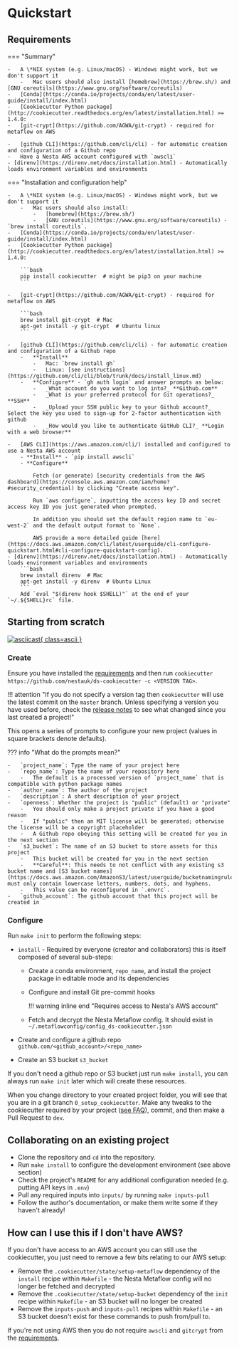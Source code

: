 # Quickstart

## Requirements

=== "Summary"

    -   A \*NIX system (e.g. Linux/macOS) - Windows might work, but we don't support it
        -   Mac users should also install [homebrew](https://brew.sh/) and [GNU coreutils](https://www.gnu.org/software/coreutils)
    -   [Conda](https://conda.io/projects/conda/en/latest/user-guide/install/index.html)
    -   [Cookiecutter Python package](http://cookiecutter.readthedocs.org/en/latest/installation.html) >= 1.4.0:
    -   [git-crypt](https://github.com/AGWA/git-crypt) - required for metaflow on AWS

    -   [github CLI](https://github.com/cli/cli) - for automatic creation and configuration of a Github repo
    -   Have a Nesta AWS account configured with `awscli`
    - [direnv](https://direnv.net/docs/installation.html) - Automatically loads environment variables and environments

=== "Installation and configuration help"

    -   A \*NIX system (e.g. Linux/macOS) - Windows might work, but we don't support it
        -   Mac users should also install:
            -   [homebrew](https://brew.sh/)
            -   [GNU coreutils](https://www.gnu.org/software/coreutils) - `brew install coreutils`.
    -   [Conda](https://conda.io/projects/conda/en/latest/user-guide/install/index.html)
    -   [Cookiecutter Python package](http://cookiecutter.readthedocs.org/en/latest/installation.html) >= 1.4.0:

        ```bash
        pip install cookiecutter  # might be pip3 on your machine
        ```

    -   [git-crypt](https://github.com/AGWA/git-crypt) - required for metaflow on AWS

        ```bash
        brew install git-crypt  # Mac
        apt-get install -y git-crypt  # Ubuntu linux
        ```

    -   [github CLI](https://github.com/cli/cli) - for automatic creation and configuration of a Github repo
        -   **Install**
            -   Mac: `brew install gh`
            -   Linux: [see instructions](https://github.com/cli/cli/blob/trunk/docs/install_linux.md)
        -   **Configure** - `gh auth login` and answer prompts as below:
            -   _What account do you want to log into?_ **Github.com**
            -   _What is your preferred protocol for Git operations?_ **SSH**
            -   _Upload your SSH public key to your Github account?_ Select the key you used to sign-up for 2-factor authentication with github
            -   _How would you like to authenticate GitHub CLI?_ **Login with a web browser**

    -   [AWS CLI](https://aws.amazon.com/cli/) installed and configured to use a Nesta AWS account
        - **Install** - `pip install awscli`
        - **Configure**

            Fetch (or generate) [security credentials from the AWS dashboard](https://console.aws.amazon.com/iam/home?#security_credential) by clicking "Create access key".

            Run `aws configure`, inputting the access key ID and secret access key ID you just generated when prompted.

            In addition you should set the default region name to `eu-west-2` and the default output format to `None`.

            AWS provide a more detailed guide [here](https://docs.aws.amazon.com/cli/latest/userguide/cli-configure-quickstart.html#cli-configure-quickstart-config).
    - [direnv](https://direnv.net/docs/installation.html) - Automatically loads environment variables and environments
        ```bash
        brew install direnv  # Mac
        apt-get install -y direnv  # Ubuntu Linux
        ```
        Add `eval "$(direnv hook $SHELL)"` at the end of your `~/.${SHELL}rc` file.

## Starting from scratch

[![asciicast](https://asciinema.org/a/XYp6l2hknMVWWPbI76Qq8BTiq.svg){ class=ascii }](https://asciinema.org/a/XYp6l2hknMVWWPbI76Qq8BTiq)

### Create

Ensure you have installed the [requirements](#requirements) and then run `cookiecutter https://github.com/nestauk/ds-cookiecutter -c <VERSION TAG>`.

!!! attention "If you do not specify a version tag then `cookiecutter` will use the latest commit on the `master` branch. Unless specifying a version you have used before, check the [release notes](https://github.com/nestauk/ds-cookiecutter/releases) to see what changed since you last created a project!"

This opens a series of prompts to configure your new project (values in square brackets denote defaults).

??? info "What do the prompts mean?"

    -   `project_name`: Type the name of your project here
    -   `repo_name`: Type the name of your repository here
        -   The default is a processed version of `project_name` that is compatible with python package names
    -   `author_name`: The author of the project
    -   `description`: A short description of your project
    -   `openness`: Whether the project is "public" (default) or "private"
        -   You should only make a project private if you have a good reason
        -   If "public" then an MIT license will be generated; otherwise the license will be a copyright placeholder
        -   A Github repo obeying this setting will be created for you in the next section
    -   `s3_bucket`: The name of an S3 bucket to store assets for this project
        -   This bucket will be created for you in the next section
        -   **Careful**: This needs to not conflict with any existing s3 bucket name and [S3 bucket names](https://docs.aws.amazon.com/AmazonS3/latest/userguide/bucketnamingrules.html) must only contain lowercase letters, numbers, dots, and hyphens.
        -   This value can be reconfigured in `.envrc`.
    -   `github_account`: The github account that this project will be created in

### Configure

Run `make init` to perform the following steps:

-   `install` - Required by everyone (creator and collaborators) this is itself composed of several sub-steps:

    -   Create a conda environment, `repo_name`, and install the project package in editable mode and its dependencies
    -   Configure and install Git pre-commit hooks

        !!! warning inline end "Requires access to Nesta's AWS account"

    -   Fetch and decrypt the Nesta Metaflow config.
        It should exist in `~/.metaflowconfig/config_ds-cookiecutter.json`

-   Create and configure a github repo `github.com/<github_account>/<repo_name>`
-   Create an S3 bucket `s3_bucket`

If you don't need a github repo or S3 bucket just run `make install`, you can always run `make init` later which will create these resources.

When you change directory to your created project folder, you will see that you are in a git branch `0_setup_cookiecutter`.
Make any tweaks to the cookiecutter required by your project ([see FAQ](../faq/#what-customisations-can-i-make-when-setting-up-the-cookiecutter-without-defeating-the-point-of-having-a-standard-project-template)), commit, and then make a Pull Request to `dev`.

## Collaborating on an existing project

-   Clone the repository and `cd` into the repository.
-   Run `make install` to configure the development environment (see above section)
-   Check the project's `README` for any additional configuration needed (e.g. putting API keys in `.env`)
-   Pull any required inputs into `inputs/` by running `make inputs-pull`
-   Follow the author's documentation, or make them write some if they haven't already!

## How can I use this if I don't have AWS?

If you don't have access to an AWS account you can still use the cookiecutter, you just need to remove a few bits relating to our AWS setup:

-   Remove the `.cookiecutter/state/setup-metaflow` dependency of the `install` recipe within `Makefile` - the Nesta Metaflow config will no longer be fetched and decrypted
-   Remove the `.cookiecutter/state/setup-bucket` dependency of the `init` recipe within `Makefile` - an S3 bucket will no longer be created
-   Remove the `inputs-push` and `inputs-pull` recipes within `Makefile` - an S3 bucket doesn't exist for these commands to push from/pull to.

If you're not using AWS then you do not require `awscli` and `gitcrypt` from the [requirements](#requirements).
